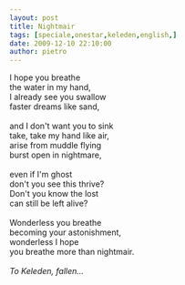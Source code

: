 ```yaml
---
layout: post
title: Nightmair
tags: [speciale,onestar,keleden,english,]
date: 2009-12-10 22:10:00
author: pietro
---
```

I hope you breathe<br/>the water in my hand,<br/>I already see you swallow<br/>faster dreams like sand,<br/><br/>and I don't want you to sink<br/>take, take my hand like air,<br/>arise from muddle flying<br/>burst open in nightmare,<br/><br/>even if I'm ghost<br/>don't you see this thrive?<br/>Don't you know the lost<br/>can still be left alive?<br/><br/>Wonderless you breathe<br/>becoming your astonishment,<br/>wonderless I hope<br/>you breathe more than nightmair.<br/><br/><span style="font-style: italic">To Keleden, fallen...</span>
